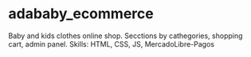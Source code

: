 # adababy_ecommerce
Baby and kids clothes online shop. Secctions by cathegories, shopping cart, admin panel. Skills: HTML, CSS, JS, MercadoLibre-Pagos
